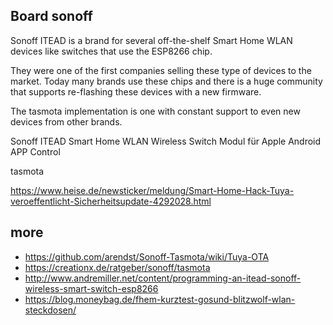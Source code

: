 ## Board sonoff

Sonoff ITEAD is a brand for several off-the-shelf Smart Home WLAN devices like switches that use the ESP8266 chip.

They were one of the first companies selling these type of devices to the market.
Today many brands use these chips and there is a huge community that supports re-flashing these devices with a new firmware.

The tasmota implementation is one with constant support to even new devices from other brands.



Sonoff ITEAD Smart Home WLAN Wireless Switch Modul für Apple Android APP Control

tasmota

https://www.heise.de/newsticker/meldung/Smart-Home-Hack-Tuya-veroeffentlicht-Sicherheitsupdate-4292028.html

## more

* <https://github.com/arendst/Sonoff-Tasmota/wiki/Tuya-OTA>
* <https://creationx.de/ratgeber/sonoff/tasmota>
* <http://www.andremiller.net/content/programming-an-itead-sonoff-wireless-smart-switch-esp8266>
* <https://blog.moneybag.de/fhem-kurztest-gosund-blitzwolf-wlan-steckdosen/>